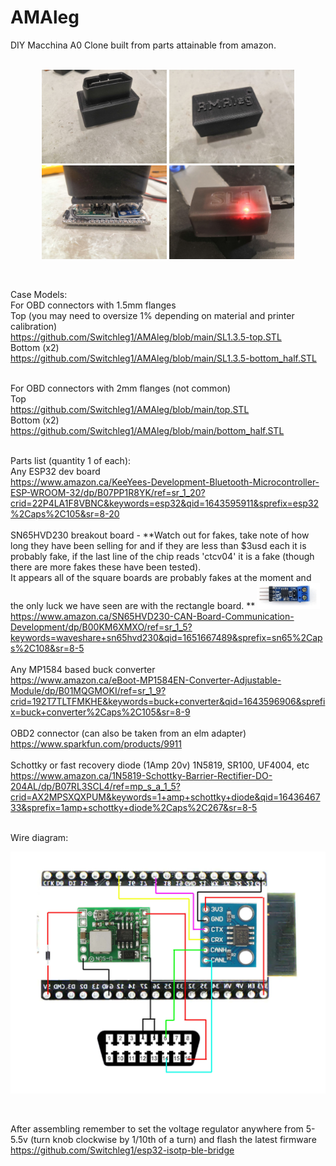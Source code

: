 # AMAleg
DIY Macchina A0 Clone built from parts attainable from amazon. <br><br>

<p align="center">
  <img src="https://github.com/Switchleg1/AMAleg/blob/main/screenshot1.jpg?raw=true" width="200" title="hover text">
  <img src="https://github.com/Switchleg1/AMAleg/blob/main/screenshot2.jpg?raw=true" width="200" title="hover text">
  <img src="https://github.com/Switchleg1/AMAleg/blob/main/screenshot3.jpg?raw=true" width="200" title="hover text">
  <img src="https://github.com/Switchleg1/AMAleg/blob/main/screenshot4.jpg?raw=true" width="200" title="hover text">
</p><br>

Case Models: <br>
For OBD connectors with 1.5mm flanges<br>
Top (you may need to oversize 1% depending on material and printer calibration) <br>
https://github.com/Switchleg1/AMAleg/blob/main/SL1.3.5-top.STL<br>
Bottom (x2) <br>
https://github.com/Switchleg1/AMAleg/blob/main/SL1.3.5-bottom_half.STL<br><br>

For OBD connectors with 2mm flanges (not common)<br>
Top <br>
https://github.com/Switchleg1/AMAleg/blob/main/top.STL<br>
Bottom (x2) <br>
https://github.com/Switchleg1/AMAleg/blob/main/bottom_half.STL<br><br>

Parts list (quantity 1 of each): <br>
Any ESP32 dev board <br>
https://www.amazon.ca/KeeYees-Development-Bluetooth-Microcontroller-ESP-WROOM-32/dp/B07PP1R8YK/ref=sr_1_20?crid=22P4LA1F8VBNC&keywords=esp32&qid=1643595911&sprefix=esp32%2Caps%2C105&sr=8-20 <br><br>
SN65HVD230 breakout board - **Watch out for fakes, take note of how long they have been selling for and if they are less than $3usd each it is probably fake, if the last line of the chip reads 'ctcv04' it is a fake (though there are more fakes these have been tested).<br>
It appears all of the square boards are probably fakes at the moment and the only luck we have seen are with the rectangle board. ** 
<img src="https://github.com/Switchleg1/AMAleg/blob/main/canboard.jpg?raw=true" width="100" title="hover text"><br>
https://www.amazon.ca/SN65HVD230-CAN-Board-Communication-Development/dp/B00KM6XMXO/ref=sr_1_5?keywords=waveshare+sn65hvd230&qid=1651667489&sprefix=sn65%2Caps%2C108&sr=8-5 <br><br>
Any MP1584 based buck converter <br>
https://www.amazon.ca/eBoot-MP1584EN-Converter-Adjustable-Module/dp/B01MQGMOKI/ref=sr_1_9?crid=192T7TLTFMKHE&keywords=buck+converter&qid=1643596906&sprefix=buck+converter%2Caps%2C105&sr=8-9 <br><br>
OBD2 connector (can also be taken from an elm adapter) <br>
https://www.sparkfun.com/products/9911 <br><br>
Schottky or fast recovery diode (1Amp 20v) 1N5819, SR100, UF4004, etc <br>
https://www.amazon.ca/1N5819-Schottky-Barrier-Rectifier-DO-204AL/dp/B07RL3SCL4/ref=mp_s_a_1_5?crid=AX2MPSXQXPUM&keywords=1+amp+schottky+diode&qid=1643646733&sprefix=1amp+schottky+diode%2Caps%2C267&sr=8-5<br><br>

Wire diagram:<br>
<p align="center">
  <img src="https://github.com/Switchleg1/AMAleg/blob/main/diagram.jpg?raw=true" width="2000" title="hover text">
</p><br>

After assembling remember to set the voltage regulator anywhere from 5-5.5v (turn knob clockwise by 1/10th of a turn) and flash the latest firmware https://github.com/Switchleg1/esp32-isotp-ble-bridge
